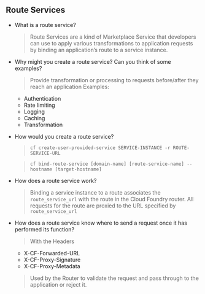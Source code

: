 ## Route Services

- What is a route service?
  > Route Services are a kind of Marketplace Service that developers can use to apply various transformations to application requests by binding an application’s route to a service instance.
  
- Why might you create a route service? Can you think of some examples?

  > Provide transformation or processing to requests before/after they reach an application
  > Examples:
     - Authentication
     - Rate limiting
     - Logging 
     - Caching
     - Transformation 

- How would you create a route service?
  > `cf create-user-provided-service SERVICE-INSTANCE -r ROUTE-SERVICE-URL`
  
  > `cf bind-route-service [domain-name] [route-service-name] --hostname [target-hostname]`

- How does a route service work?
  > Binding a service instance to a route associates the `route_service_url` with the route in the Cloud Foundry router. All requests for the route are proxied to the URL specified by `route_service_url`
- How does a route service know where to send a request once it has performed its function?
  > With the Headers
    * X-CF-Forwarded-URL
    * X-CF-Proxy-Signature
    * X-CF-Proxy-Metadata
  > Used by the Router to validate the request and pass through to the application or reject it.
